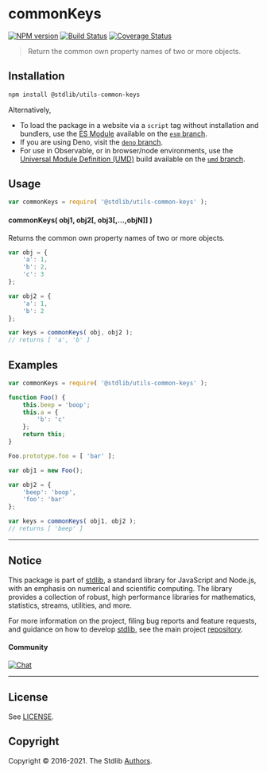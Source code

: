 <!--

@license Apache-2.0

Copyright (c) 2021 The Stdlib Authors.

Licensed under the Apache License, Version 2.0 (the "License");
you may not use this file except in compliance with the License.
You may obtain a copy of the License at

   http://www.apache.org/licenses/LICENSE-2.0

Unless required by applicable law or agreed to in writing, software
distributed under the License is distributed on an "AS IS" BASIS,
WITHOUT WARRANTIES OR CONDITIONS OF ANY KIND, either express or implied.
See the License for the specific language governing permissions and
limitations under the License.

-->

# commonKeys

[![NPM version][npm-image]][npm-url] [![Build Status][test-image]][test-url] [![Coverage Status][coverage-image]][coverage-url] <!-- [![dependencies][dependencies-image]][dependencies-url] -->

> Return the common own property names of two or more objects.

<!-- Section to include introductory text. Make sure to keep an empty line after the intro `section` element and another before the `/section` close. -->

<section class="intro">

</section>

<!-- /.intro -->

<!-- Package usage documentation. -->

<section class="installation">

## Installation

```bash
npm install @stdlib/utils-common-keys
```

Alternatively,

-   To load the package in a website via a `script` tag without installation and bundlers, use the [ES Module][es-module] available on the [`esm` branch][esm-url].
-   If you are using Deno, visit the [`deno` branch][deno-url].
-   For use in Observable, or in browser/node environments, use the [Universal Module Definition (UMD)][umd] build available on the [`umd` branch][umd-url].

</section>

<section class="usage">

## Usage

```javascript
var commonKeys = require( '@stdlib/utils-common-keys' );
```

#### commonKeys( obj1, obj2\[, obj3\[,...,objN]] )

Returns the common own property names of two or more objects.

```javascript
var obj = {
    'a': 1,
    'b': 2,
    'c': 3
};

var obj2 = {
    'a': 1,
    'b': 2
};

var keys = commonKeys( obj, obj2 );
// returns [ 'a', 'b' ]
```

</section>

<!-- /.usage -->

<!-- Package usage notes. Make sure to keep an empty line after the `section` element and another before the `/section` close. -->

<section class="notes">

</section>

<!-- /.notes -->

<!-- Package usage examples. -->

<section class="examples">

## Examples

<!-- eslint no-undef: "error" -->

```javascript
var commonKeys = require( '@stdlib/utils-common-keys' );

function Foo() {
    this.beep = 'boop';
    this.a = {
        'b': 'c'
    };
    return this;
}

Foo.prototype.foo = [ 'bar' ];

var obj1 = new Foo();

var obj2 = {
    'beep': 'boop',
    'foo': 'bar'
};

var keys = commonKeys( obj1, obj2 );
// returns [ 'beep' ]
```

</section>

<!-- /.examples -->

<!-- Section to include cited references. If references are included, add a horizontal rule *before* the section. Make sure to keep an empty line after the `section` element and another before the `/section` close. -->

<section class="references">

</section>

<!-- /.references -->

<!-- Section for all links. Make sure to keep an empty line after the `section` element and another before the `/section` close. -->


<section class="main-repo" >

* * *

## Notice

This package is part of [stdlib][stdlib], a standard library for JavaScript and Node.js, with an emphasis on numerical and scientific computing. The library provides a collection of robust, high performance libraries for mathematics, statistics, streams, utilities, and more.

For more information on the project, filing bug reports and feature requests, and guidance on how to develop [stdlib][stdlib], see the main project [repository][stdlib].

#### Community

[![Chat][chat-image]][chat-url]

---

## License

See [LICENSE][stdlib-license].


## Copyright

Copyright &copy; 2016-2021. The Stdlib [Authors][stdlib-authors].

</section>

<!-- /.stdlib -->

<!-- Section for all links. Make sure to keep an empty line after the `section` element and another before the `/section` close. -->

<section class="links">

[npm-image]: http://img.shields.io/npm/v/@stdlib/utils-common-keys.svg
[npm-url]: https://npmjs.org/package/@stdlib/utils-common-keys

[test-image]: https://github.com/stdlib-js/utils-common-keys/actions/workflows/test.yml/badge.svg
[test-url]: https://github.com/stdlib-js/utils-common-keys/actions/workflows/test.yml

[coverage-image]: https://img.shields.io/codecov/c/github/stdlib-js/utils-common-keys/main.svg
[coverage-url]: https://codecov.io/github/stdlib-js/utils-common-keys?branch=main

<!--

[dependencies-image]: https://img.shields.io/david/stdlib-js/utils-common-keys.svg
[dependencies-url]: https://david-dm.org/stdlib-js/utils-common-keys/main

-->

[umd]: https://github.com/umdjs/umd
[es-module]: https://developer.mozilla.org/en-US/docs/Web/JavaScript/Guide/Modules

[deno-url]: https://github.com/stdlib-js/utils-common-keys/tree/deno
[umd-url]: https://github.com/stdlib-js/utils-common-keys/tree/umd
[esm-url]: https://github.com/stdlib-js/utils-common-keys/tree/esm

[chat-image]: https://img.shields.io/gitter/room/stdlib-js/stdlib.svg
[chat-url]: https://gitter.im/stdlib-js/stdlib/

[stdlib]: https://github.com/stdlib-js/stdlib

[stdlib-authors]: https://github.com/stdlib-js/stdlib/graphs/contributors

[stdlib-license]: https://raw.githubusercontent.com/stdlib-js/utils-common-keys/main/LICENSE

</section>

<!-- /.links -->
